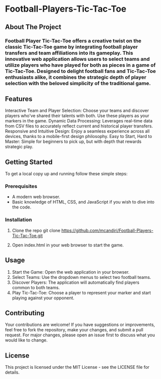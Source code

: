 # Football-Players-Tic-Tac-Toe

## About The Project

### Football Player Tic-Tac-Toe offers a creative twist on the classic Tic-Tac-Toe game by integrating football player transfers and team affiliations into its gameplay. This innovative web application allows users to select teams and utilize players who have played for both as pieces in a game of Tic-Tac-Toe. Designed to delight football fans and Tic-Tac-Toe enthusiasts alike, it combines the strategic depth of player selection with the beloved simplicity of the traditional game.


## Features
Interactive Team and Player Selection: Choose your teams and discover players who've shared their talents with both. Use these players as your markers in the game.
Dynamic Data Processing: Leverages real-time data from CSV files to accurately reflect current and historical player transfers.
Responsive and Intuitive Design: Enjoy a seamless experience across all devices, thanks to a mobile-first design philosophy.
Easy to Start, Hard to Master: Simple for beginners to pick up, but with depth that rewards strategic play.

## Getting Started
To get a local copy up and running follow these simple steps:

### Prerequisites
- A modern web browser.
- Basic knowledge of HTML, CSS, and JavaScript if you wish to dive into the code.

### Installation

1. Clone the repo
 git clone https://github.com/mcandiri/Football-Players-Tic-Tac-Toe.git
 
2. Open index.html in your web browser to start the game.

## Usage
1. Start the Game: Open the web application in your browser.
2. Select Teams: Use the dropdown menus to select two football teams.
3. Discover Players: The application will automatically find players common to both teams.
4. Play Tic-Tac-Toe: Choose a player to represent your marker and start playing against your opponent. 

## Contributing  
  Your contributions are welcome! If you have suggestions or
  improvements, feel free to fork the repository, make your changes, and
  submit a pull request. For major changes, please open an issue first
  to discuss what you would like to change.  

## License
  This project is licensed under the MIT License - see the LICENSE file
  for details.  










